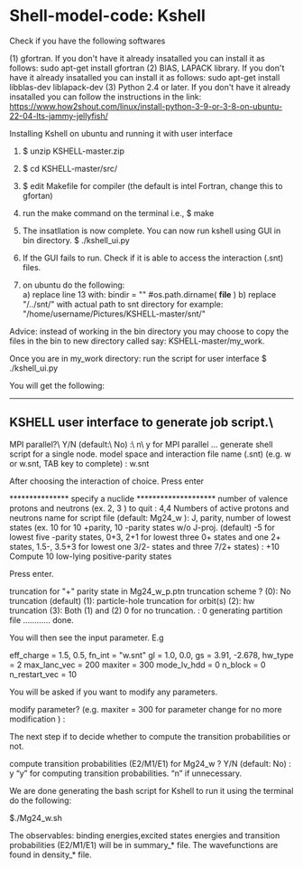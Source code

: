 #  Shell-model-code: Kshell

Check if you have the following softwares

(1) gfortran. If you don't have it already insatalled you can install it as follows: sudo apt-get install gfortran
(2) BlAS, LAPACK library. If you don't have it already insatalled you can install it as follows: sudo apt-get install libblas-dev liblapack-dev
(3) Python 2.4 or later. If you don't have it already insatalled you can follow the instructions in the link: https://www.how2shout.com/linux/install-python-3-9-or-3-8-on-ubuntu-22-04-lts-jammy-jellyfish/

 Installing Kshell on ubuntu and running it with user interface
 1) $ unzip KSHELL-master.zip
 2) $ cd KSHELL-master/src/
 3) $ edit Makefile for compiler (the default is intel Fortran, change this to gfortan)
 4) run the make command on the terminal i.e., $ make
 5) The insatllation is now complete. You can now run kshell using GUI in bin directory. $ ./kshell_ui.py 
 
 6) If the GUI fails to run. Check if it is able to access the interaction (.snt) files.
 7) on ubuntu do the following:  
    a) replace line 13 with:  bindir = "" #os.path.dirname( __file__ )
    b) replace "/../snt/" with actual path to snt directory for example: "/home/username/Pictures/KSHELL-master/snt/"

 Advice: instead of working in the bin directory you may choose to copy the files in the bin to new directory called say: KSHELL-master/my_work.
 
 Once you are in my_work directory: run the script for user interface $ ./kshell_ui.py
 
 You will get the following:
 
 -----------------------------
KSHELL user interface to generate job script.\\
-----------------------------
MPI parallel?\\
Y/N (default:\\
No) :\\
n\\
y for MPI parallel
... generate shell script for a single node.
model space and interaction file name (.snt)
(e.g.
w or w.snt, TAB key to complete) :
w.snt

After choosing the interaction of choice. Press enter

*************** specify a nuclide ********************
number of valence protons and neutrons
(ex.
2, 3 <CR>) <CR> to quit :
4,4
Numbers of active protons and neutrons
name for script file (default: Mg24_w ):
J, parity, number of lowest states
(ex. 10
for 10 +parity, 10 -parity states w/o J-proj. (default)
-5
for lowest five -parity states,
0+3, 2+1
for lowest three 0+ states and one 2+ states,
1.5-, 3.5+3 for lowest one 3/2- states and three 7/2+ states) :
+10
Compute 10 low-lying positive-parity states

Press enter. 

truncation for "+" parity state in Mg24_w_p.ptn
truncation scheme ?
(0): No truncation (default)
(1): particle-hole truncation for orbit(s)
(2): hw truncation
(3): Both (1) and (2)
0 for no truncation.
: 0
generating partition file ............ done.

You will then see the input parameter. E.g

eff_charge = 1.5, 0.5,
fn_int = "w.snt"
gl = 1.0, 0.0,
gs = 3.91, -2.678,
hw_type = 2
max_lanc_vec = 200
maxiter = 300
mode_lv_hdd = 0
n_block = 0
n_restart_vec = 10

You will be asked if you want to modify any parameters.

modify parameter?
(e.g. maxiter = 300 for parameter change
<CR>
for no more modification ) :

The next step if to decide whether to compute the transition probabilities or not.

compute transition probabilities (E2/M1/E1) for
Mg24_w ? Y/N (default: No) :
y
“y” for computing transition probabilities. “n” if unnecessary.

We are done generating the bash script for Kshell to run it using the terminal do the following:

$./Mg24_w.sh

The observables: binding energies,excited states energies and transition probabilities (E2/M1/E1) will be in summary_* file.
The wavefunctions are found in density_*  file.
